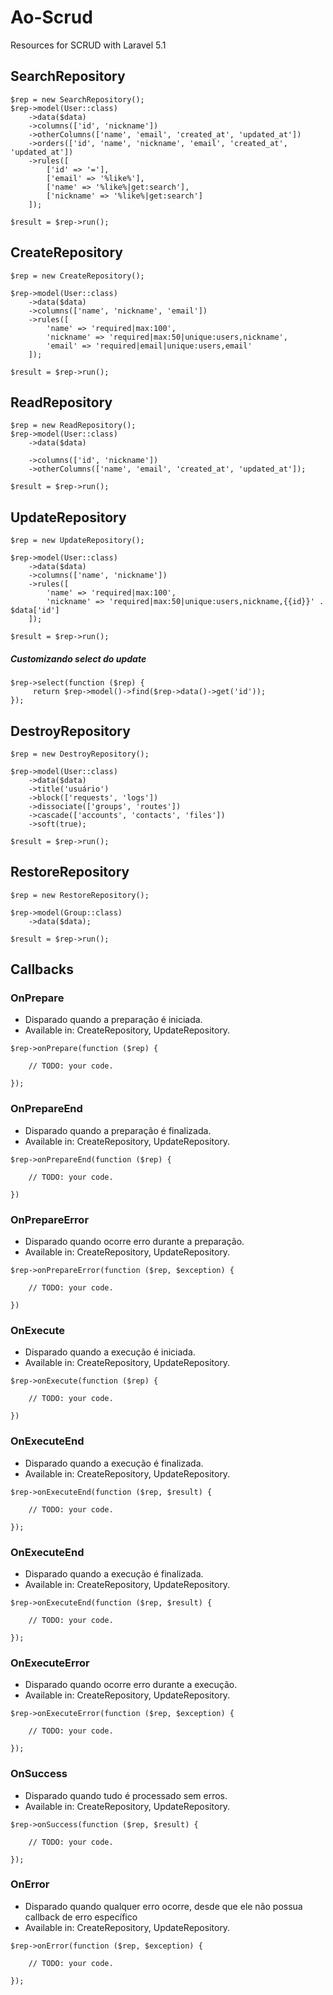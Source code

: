 # Ao-Scrud

Resources for SCRUD with Laravel 5.1

## SearchRepository
````
$rep = new SearchRepository();
$rep->model(User::class)
    ->data($data)
    ->columns(['id', 'nickname'])
    ->otherColumns(['name', 'email', 'created_at', 'updated_at'])
    ->orders(['id', 'name', 'nickname', 'email', 'created_at', 'updated_at'])
    ->rules([
        ['id' => '='],
        ['email' => '%like%'],
        ['name' => '%like%|get:search'],
        ['nickname' => '%like%|get:search']
    ]);
    
$result = $rep->run();
````

## CreateRepository
````
$rep = new CreateRepository();

$rep->model(User::class)
    ->data($data)
    ->columns(['name', 'nickname', 'email'])
    ->rules([
        'name' => 'required|max:100',
        'nickname' => 'required|max:50|unique:users,nickname',
        'email' => 'required|email|unique:users,email'
    ]);
    
$result = $rep->run();
````

## ReadRepository
````
$rep = new ReadRepository();
$rep->model(User::class)
    ->data($data)
    
    ->columns(['id', 'nickname'])
    ->otherColumns(['name', 'email', 'created_at', 'updated_at']);
        
$result = $rep->run();
````

## UpdateRepository
````
$rep = new UpdateRepository();

$rep->model(User::class)
    ->data($data)
    ->columns(['name', 'nickname'])
    ->rules([
        'name' => 'required|max:100',
        'nickname' => 'required|max:50|unique:users,nickname,{{id}}' . $data['id']
    ]);
    
$result = $rep->run();
````

##### Customizando select do update
````
$rep->select(function ($rep) {
     return $rep->model()->find($rep->data()->get('id'));
});
````

## DestroyRepository
````
$rep = new DestroyRepository();

$rep->model(User::class)
    ->data($data)
    ->title('usuário')
    ->block(['requests', 'logs'])
    ->dissociate(['groups', 'routes'])
    ->cascade(['accounts', 'contacts', 'files'])
    ->soft(true);
    
$result = $rep->run();
````

## RestoreRepository
````
$rep = new RestoreRepository();

$rep->model(Group::class)
    ->data($data);
    
$result = $rep->run();
````

## Callbacks 

### OnPrepare
* Disparado quando a preparação é iniciada.
* Available in: CreateRepository, UpdateRepository.

````
$rep->onPrepare(function ($rep) {

    // TODO: your code.
    
});
````

### OnPrepareEnd
* Disparado quando a preparação é finalizada.
* Available in: CreateRepository, UpdateRepository.

````
$rep->onPrepareEnd(function ($rep) {

    // TODO: your code.
    
})
````

### OnPrepareError
* Disparado quando ocorre erro durante a preparação.
* Available in: CreateRepository, UpdateRepository.

````
$rep->onPrepareError(function ($rep, $exception) {

    // TODO: your code.
    
})
````

### OnExecute
* Disparado quando a execução é iniciada.
* Available in: CreateRepository, UpdateRepository.

````
$rep->onExecute(function ($rep) {

    // TODO: your code.
    
})
````

### OnExecuteEnd
* Disparado quando a execução é finalizada.
* Available in: CreateRepository, UpdateRepository.

````
$rep->onExecuteEnd(function ($rep, $result) {

    // TODO: your code.
      
});
````

### OnExecuteEnd
* Disparado quando a execução é finalizada.
* Available in: CreateRepository, UpdateRepository.

````
$rep->onExecuteEnd(function ($rep, $result) {

    // TODO: your code.
      
});
````

### OnExecuteError
* Disparado quando ocorre erro durante a execução.
* Available in: CreateRepository, UpdateRepository.

````
$rep->onExecuteError(function ($rep, $exception) {

    // TODO: your code.
       
});
````

### OnSuccess
* Disparado quando tudo é processado sem erros.
* Available in: CreateRepository, UpdateRepository.

````
$rep->onSuccess(function ($rep, $result) {

    // TODO: your code.
         
});
````

### OnError
* Disparado quando qualquer erro ocorre, desde que ele não possua callback de erro específico 
* Available in: CreateRepository, UpdateRepository.

````
$rep->onError(function ($rep, $exception) {

    // TODO: your code.
         
});
````